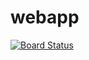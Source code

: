 # webapp
[![Board Status](https://dev.azure.com/valmet-global/883ad547-fa8c-459c-a9cf-552d0fd24088/8419ce57-9e39-496a-99a9-57ad2ab0f89e/_apis/work/boardbadge/406a277c-4c34-466b-9375-055a653d8d6d)](https://dev.azure.com/valmet-global/883ad547-fa8c-459c-a9cf-552d0fd24088/_boards/board/t/8419ce57-9e39-496a-99a9-57ad2ab0f89e/Stories/)
